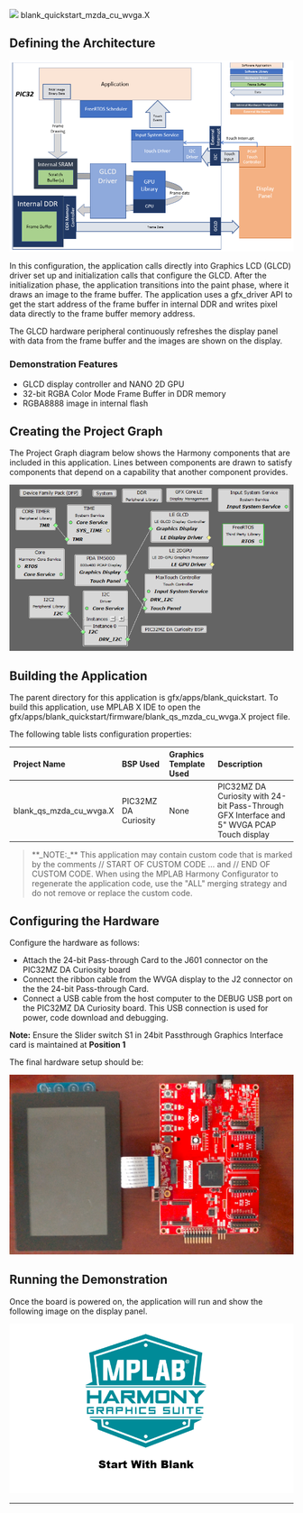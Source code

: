 
![](../../../../images/mhgs.png) blank\_quickstart\_mzda\_cu\_wvga.X

Defining the Architecture
-------------------------

![](../../../../images/blank_qs_mzda_intddr_sk_meb2_wqvga_freertos_arch.png)

In this configuration, the application calls directly into Graphics LCD (GLCD) driver set up and initialization calls that configure the GLCD. After the initialization phase, the application transitions into the paint phase, where it draws an image to the frame buffer. The application uses a gfx_driver API to get the start address of the frame buffer in internal DDR and writes pixel data directly to the frame buffer memory address.

The GLCD hardware peripheral continuously refreshes the display panel with data from the frame buffer and the images are shown on the display.

### Demonstration Features

-   GLCD display controller and NANO 2D GPU
-   32-bit RGBA Color Mode Frame Buffer in DDR memory
-   RGBA8888 image in internal flash

Creating the Project Graph
--------------------------

The Project Graph diagram below shows the Harmony components that are included in this application. Lines between components are drawn to satisfy components that depend on a capability that another component provides.

![](../../../../images/blank_qs_mzda_cu_wvga_freertos_pg.png)

Building the Application
------------------------

The parent directory for this application is gfx/apps/blank\_quickstart. To build this application, use MPLAB X IDE to open the gfx/apps/blank\_quickstart/firmware/blank\_qs\_mzda\_cu\_wvga.X project file.

The following table lists configuration properties:

|Project Name|BSP Used|Graphics Template Used|Description|
|:-----------|:-------|:---------------------|:----------|
|blank\_qs\_mzda\_cu\_wvga.X|PIC32MZ DA Curiosity|None|PIC32MZ DA Curiosity with 24-bit Pass-Through GFX Interface and 5" WVGA PCAP Touch display|

> \*\*\_NOTE:\_\*\* This application may contain custom code that is marked by the comments // START OF CUSTOM CODE ... and // END OF CUSTOM CODE. When using the MPLAB Harmony Configurator to regenerate the application code, use the "ALL" merging strategy and do not remove or replace the custom code.

Configuring the Hardware
------------------------

Configure the hardware as follows:

-   Attach the 24-bit Pass-through Card to the J601 connector on the PIC32MZ DA Curiosity board
-   Connect the ribbon cable from the WVGA display to the J2 connector on the the 24-bit Pass-through Card.
-   Connect a USB cable from the host computer to the DEBUG USB port on the PIC32MZ DA Curiosity board. This USB connection is used for power, code download and debugging.
   
**Note:** Ensure the Slider switch S1 in 24bit Passthrough Graphics Interface card is maintained at **Position 1**

The final hardware setup should be:

![](../../../../images/legato_qs_mzda_cu_tm5000_conf1.png)

Running the Demonstration
-------------------------

Once the board is powered on, the application will run and show the following image on the display panel.

![](../../../../images/blank_quickstart_wvga.png)

* * * * *

 
